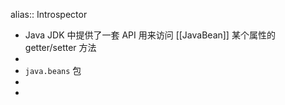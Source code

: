 alias:: Introspector

- Java JDK 中提供了一套 API 用来访问 [[JavaBean]] 某个属性的 getter/setter 方法
-
- `java.beans` 包
-
-